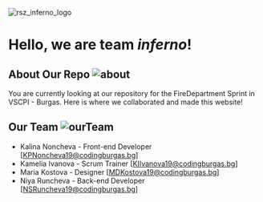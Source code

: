 ![rsz_inferno_logo](https://user-images.githubusercontent.com/63718762/115037910-aa76c600-9ed7-11eb-974a-7fcb7d97cef6.png)
# Hello, we are team *inferno*! 

## About Our Repo ![about](https://user-images.githubusercontent.com/63718762/115117642-4d971080-9fa8-11eb-9f13-455a31d57d58.png)

You are currently looking at our repository for the FireDepartment Sprint in VSCPI - Burgas. Here is where we collaborated and made this website!


## Our Team ![ourTeam](https://user-images.githubusercontent.com/63718762/115117687-9058e880-9fa8-11eb-9e79-6103e697a507.png)

* Kalina Noncheva - Front-end Developer [KPNoncheva19@codingburgas.bg]
* Kamelia Ivanova - Scrum Trainer [KIIvanova19@codingburgas.bg]
* Maria Kostova - Designer [MDKostova19@codingburgas.bg]
* Niya Runcheva - Back-end Developer [NSRuncheva19@codingburgas.bg]
